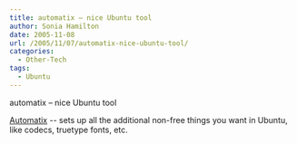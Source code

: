 ```yaml
---
title: automatix – nice Ubuntu tool
author: Sonia Hamilton
date: 2005-11-08
url: /2005/11/07/automatix-nice-ubuntu-tool/
categories:
  - Other-Tech
tags:
  - Ubuntu
---
```

automatix – nice Ubuntu tool
<!--more-->
[Automatix][1] -- sets up all the additional non-free things you want in Ubuntu, like codecs, truetype fonts, etc.

 [1]: http://ubuntuforums.org/showthread.php?t=66563
